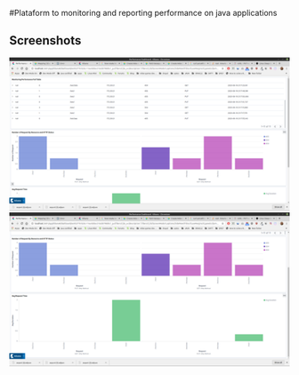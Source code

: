 #Plataform to monitoring and reporting performance on java applications

## Screenshots

![Dashboard 1!](/screenshots/performance_dashboard_1.png "Dashboard 1")
![Dashboard 2!](/screenshots/performance_dashboard_2.png "Dashboard 2")
